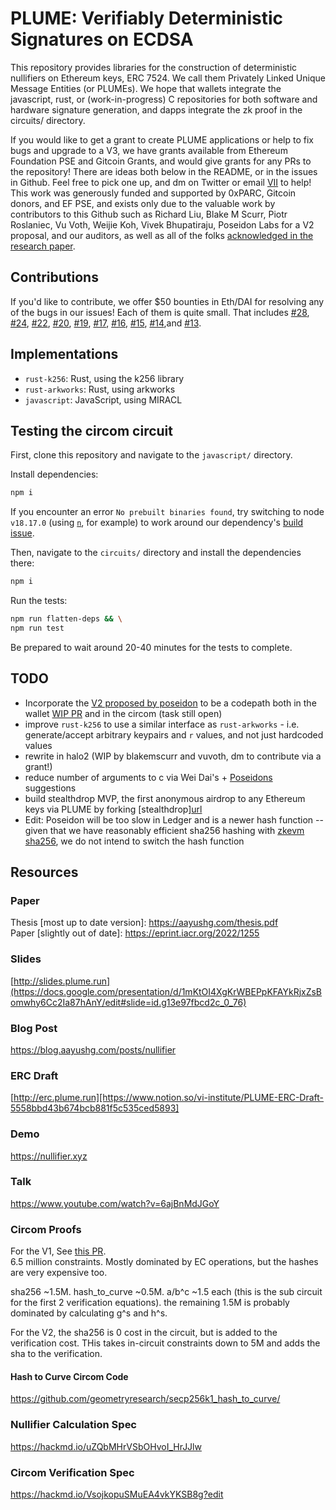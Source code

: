 # PLUME: Verifiably Deterministic Signatures on ECDSA

This repository provides libraries for the construction of deterministic nullifiers on Ethereum keys, ERC 7524. We call them Privately Linked Unique Message Entities (or PLUMEs). We hope that wallets integrate the javascript, rust, or (work-in-progress) C repositories for both software and hardware signature generation, and dapps integrate the zk proof in the circuits/ directory.

If you would like to get a grant to create PLUME applications or help to fix bugs and upgrade to a V3, we have grants available from Ethereum Foundation PSE and Gitcoin Grants, and would give grants for any PRs to the repository! There are ideas both below in the README, or in the issues in Github. Feel free to pick one up, and dm on Twitter or email [VII](https://vii.dev) to help! This work was generously funded and supported by 0xPARC, Gitcoin donors, and EF PSE, and exists only due to the valuable work by contributors to this Github such as Richard Liu, Blake M Scurr, Piotr Roslaniec, Vu Voth, Weijie Koh, Vivek Bhupatiraju, Poseidon Labs for a V2 proposal, and our auditors, as well as all of the folks [acknowledged in the research paper](https://aayushg.com/thesis.pdf).

## Contributions

If you'd like to contribute, we offer $50 bounties in Eth/DAI for resolving any of the bugs in our issues! Each of them is quite small. That includes [#28](https://github.com/plume-sig/zk-nullifier-sig/issues/28), [#24](https://github.com/plume-sig/zk-nullifier-sig/issues/24), [#22](https://github.com/plume-sig/zk-nullifier-sig/issues/22), [#20](https://github.com/plume-sig/zk-nullifier-sig/issues/20), [#19](https://github.com/plume-sig/zk-nullifier-sig/issues/19), [#17](https://github.com/plume-sig/zk-nullifier-sig/issues/17), [#16](https://github.com/plume-sig/zk-nullifier-sig/issues/16), [#15](https://github.com/plume-sig/zk-nullifier-sig/issues/15), [#14](https://github.com/plume-sig/zk-nullifier-sig/issues/14),and [#13](https://github.com/plume-sig/zk-nullifier-sig/issues/13).

## Implementations

- `rust-k256`: Rust, using the k256 library
- `rust-arkworks`: Rust, using arkworks
- `javascript`: JavaScript, using MIRACL

## Testing the circom circuit

First, clone this repository and navigate to the `javascript/` directory.

Install dependencies:

```bash
npm i
```

If you encounter an error `No prebuilt binaries found`, try switching to node ` v18.17.0` (using [`n`](https://github.com/tj/n), for example) to work around our dependency's [build issue](https://github.com/WiseLibs/better-sqlite3/issues/1027).

Then, navigate to the `circuits/` directory and install the dependencies there:

```bash
npm i
```

Run the tests:
```bash
npm run flatten-deps && \
npm run test
```

Be prepared to wait around 20-40 minutes for the tests to complete.

## TODO

- Incorporate the [V2 proposed by poseidon](https://www.notion.so/PLUME-Discussion-6f4b7e7cf63e4e33976f6e697bf349ff) to be a codepath both in the wallet [WIP PR](https://github.com/zk-nullifier-sig/zk-nullifier-sig/pull/9) and in the circom (task still open)
- improve `rust-k256` to use a similar interface as `rust-arkworks` - i.e. generate/accept arbitrary keypairs and `r` values, and not just hardcoded values
- rewrite in halo2 (WIP by blakemscurr and vuvoth, dm to contribute via a grant!)
- reduce number of arguments to c via Wei Dai's + [Poseidons](https://www.notion.so/mantanetwork/PLUME-Discussion-6f4b7e7cf63e4e33976f6e697bf349ff?pvs=4) suggestions
- build stealthdrop MVP, the first anonymous airdrop to any Ethereum keys via PLUME by forking [stealthdrop][url](https://docs.google.com/presentation/d/10ZGJvYpIqpON5O4uDf2pdk-PnT8fEVyPOoRqC3VmFn0/edit)
- Edit: Poseidon will be too slow in Ledger and is a newer hash function -- given that we have reasonably efficient sha256 hashing with [zkevm sha256](https://github.com/Brechtpd/zkevm-circuits/tree/sha256), we do not intend to switch the hash function

## Resources

### Paper
Thesis [most up to date version]: https://aayushg.com/thesis.pdf  
Paper [slightly out of date]: https://eprint.iacr.org/2022/1255

### Slides
[http://slides.plume.run](https://docs.google.com/presentation/d/1mKtOI4XgKrWBEPpKFAYkRjxZsBomwhy6Cc2Ia87hAnY/edit#slide=id.g13e97fbcd2c_0_76)

### Blog Post
https://blog.aayushg.com/posts/nullifier

### ERC Draft
[http://erc.plume.run][https://www.notion.so/vi-institute/PLUME-ERC-Draft-5558bbd43b674bcb881f5c535ced5893]

### Demo
https://nullifier.xyz

### Talk
https://www.youtube.com/watch?v=6ajBnMdJGoY

### Circom Proofs

For the V1,
See [this PR](https://github.com/zk-nullifier-sig/zk-nullifier-sig/pull/7).   
6.5 million constraints. Mostly dominated by EC operations, but the hashes are very expensive too.  

sha256 ~1.5M. 
hash_to_curve ~0.5M. 
a/b^c ~1.5 each (this is the sub circuit for the first 2 verification equations). 
the remaining 1.5M is probably dominated by calculating g^s and h^s. 

For the V2,
the sha256 is 0 cost in the circuit, but is added to the verification cost. THis takes in-circuit constraints down to 5M and adds the sha to the verification.

#### Hash to Curve Circom Code
https://github.com/geometryresearch/secp256k1_hash_to_curve/

### Nullifier Calculation Spec
https://hackmd.io/uZQbMHrVSbOHvoI_HrJJlw

### Circom Verification Spec
https://hackmd.io/VsojkopuSMuEA4vkYKSB8g?edit
